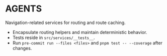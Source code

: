 # AGENTS

Navigation-related services for routing and route caching.

- Encapsulate routing helpers and maintain deterministic behavior.
- Tests reside in `src/services/__tests__`.
- Run `pre-commit run --files <files>` and `pnpm test -- --coverage` after changes.
